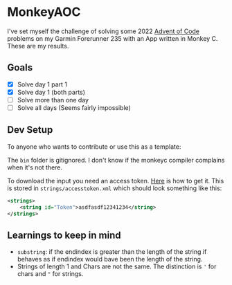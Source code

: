 # MonkeyAOC

I've set myself the challenge of solving some 2022 [Advent of Code](https://adventofcode.com/) problems on my Garmin Forerunner 235 with an App written in Monkey C. These are my results.

## Goals
- [x] Solve day 1 part 1
- [x] Solve day 1 (both parts)
- [ ] Solve more than one day
- [ ] Solve all days (Seems fairly impossible)

## Dev Setup

To anyone who wants to contribute or use this as a template:

The `bin` folder is gitignored. I don't know if the monkeyc compiler complains when it's not there.

To download the input you need an access token. [Here](https://github.com/wimglenn/advent-of-code-wim/issues/1) is how to get it. This is stored in `strings/accesstoken.xml` which should look something like this:

```xml
<strings>
    <string id="Token">asdfasdf12341234</string>
</strings>
```

## Learnings to keep in mind
- `substring`: if the endindex is greater than the length of the string if behaves as if endindex would bave been the length of the string.
- Strings of length 1 and Chars are not the same. The distinction is `'` for chars and `"` for strings.